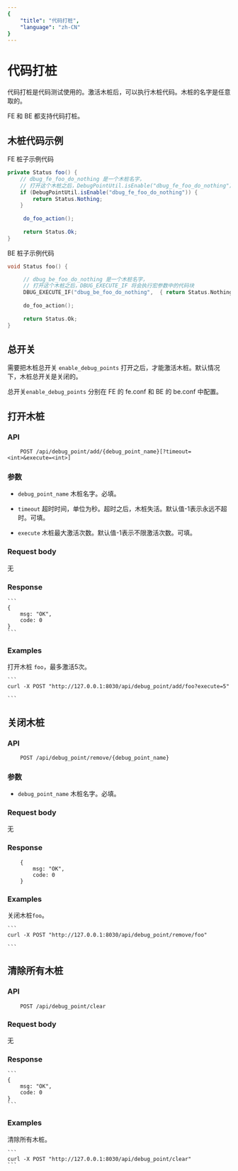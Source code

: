 ```yaml
---
{
    "title": "代码打桩",
    "language": "zh-CN"
}
---
```


<!-- 
Licensed to the Apache Software Foundation (ASF) under one
or more contributor license agreements.  See the NOTICE file
distributed with this work for additional information
regarding copyright ownership.  The ASF licenses this file
to you under the Apache License, Version 2.0 (the
"License"); you may not use this file except in compliance
with the License.  You may obtain a copy of the License at

  http://www.apache.org/licenses/LICENSE-2.0

Unless required by applicable law or agreed to in writing,
software distributed under the License is distributed on an
"AS IS" BASIS, WITHOUT WARRANTIES OR CONDITIONS OF ANY
KIND, either express or implied.  See the License for the
specific language governing permissions and limitations
under the License.
-->

# 代码打桩

代码打桩是代码测试使用的。激活木桩后，可以执行木桩代码。木桩的名字是任意取的。

FE 和 BE 都支持代码打桩。

## 木桩代码示例

FE 桩子示例代码

```java
private Status foo() {  
	// dbug_fe_foo_do_nothing 是一个木桩名字，
	// 打开这个木桩之后，DebugPointUtil.isEnable("dbug_fe_foo_do_nothing") 将会返回true
	if (DebugPointUtil.isEnable("dbug_fe_foo_do_nothing")) {
		return Status.Nothing;
	}
      	
     do_foo_action();
     
     return Status.Ok;
}
```

BE 桩子示例代码

```c++
void Status foo() {

     // dbug_be_foo_do_nothing 是一个木桩名字，
     // 打开这个木桩之后，DBUG_EXECUTE_IF 将会执行宏参数中的代码块
     DBUG_EXECUTE_IF("dbug_be_foo_do_nothing",  { return Status.Nothing; });
   
     do_foo_action();
     
     return Status.Ok;
}
```

## 总开关

需要把木桩总开关 `enable_debug_points` 打开之后，才能激活木桩。默认情况下，木桩总开关是关闭的。

总开关`enable_debug_points` 分别在 FE 的 fe.conf 和 BE 的 be.conf 中配置。


## 打开木桩

### API

```
	POST /api/debug_point/add/{debug_point_name}[?timeout=<int>&execute=<int>]
```


### 参数

* `debug_point_name`
    木桩名字。必填。

* `timeout`
    超时时间，单位为秒。超时之后，木桩失活。默认值-1表示永远不超时。可填。

* `execute`
    木桩最大激活次数。默认值-1表示不限激活次数。可填。       


### Request body

无

### Response

    ```
    {
        msg: "OK",
        code: 0
    }
    ```
    
### Examples


打开木桩 `foo`，最多激活5次。
	
	
    ```
    curl -X POST "http://127.0.0.1:8030/api/debug_point/add/foo?execute=5"

    ```
    
## 关闭木桩

### API

```
	POST /api/debug_point/remove/{debug_point_name}
```


### 参数

* `debug_point_name`
    木桩名字。必填。     


### Request body

无

### Response

```
    {
        msg: "OK",
        code: 0
    }
```
    
### Examples


关闭木桩`foo`。
	
	
    ```
    curl -X POST "http://127.0.0.1:8030/api/debug_point/remove/foo"

    ```
    
## 清除所有木桩

### API

```
	POST /api/debug_point/clear
```



### Request body

无

### Response

    ```
    {
        msg: "OK",
        code: 0
    }
    ```
    
### Examples


清除所有木桩。
	
    ```
    curl -X POST "http://127.0.0.1:8030/api/debug_point/clear"
    ```

